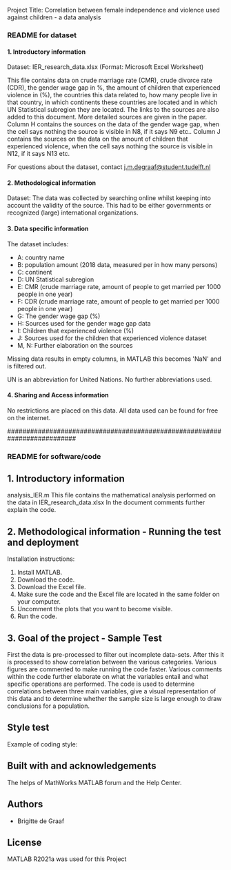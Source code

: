 Project Title: Correlation between female independence and violence used against children - a data analysis

### README for dataset
#### 1. Introductory information
Dataset: IER_research_data.xlsx (Format: Microsoft Excel Worksheet)

This file contains data on crude marriage rate (CMR), crude divorce rate (CDR), the gender wage gap in %, the amount of children that experienced violence in (%), the countries this data related to, how many people live in that country, in which continents these countries are located and in which UN Statistical subregion they are located. The links to the sources are also added to this document. More detailed sources are given in the paper. Column H contains the sources on the data of the gender wage gap, when the cell says nothing the source is visible in N8, if it says N9 etc.. Column J contains the sources on the data on the amount of children that experienced violence, when the cell says nothing the source is visible in N12, if it says N13 etc.

For questions about the dataset, contact j.m.degraaf@student.tudelft.nl

#### 2. Methodological information
Dataset:
The data was collected by searching online whilst keeping into account the validity of the source. This had to be either governments or recognized (large) international organizations.


#### 3. Data specific information
The dataset includes:

- A: country name
- B: population amount (2018 data, measured per in how many persons)
- C: continent
- D: UN Statistical subregion
- E: CMR (crude marriage rate, amount of people to get married per 1000 people in one year)
- F: CDR (crude marriage rate, amount of people to get married per 1000 people in one year)
- G: The gender wage gap (%)
- H: Sources used for the gender wage gap data
- I: Children that experienced violence (%)
- J: Sources used for the children that experienced violence dataset
- M, N: Further elaboration on the sources

Missing data results in empty columns, in MATLAB this becomes 'NaN' and is filtered out.

UN is an abbreviation for United Nations. No further abbreviations used.

#### 4. Sharing and Access information
No restrictions are placed on this data. All data used can be found for free on the internet.

##########################################################################
### README for software/code

## 1. Introductory information
analysis_IER.m
This file contains the mathematical analysis performed on the data in IER_research_data.xlsx
In the document comments further explain the code.

## 2. Methodological information - Running the test and deployment
Installation instructions:
1. Install MATLAB.
2. Download the code.
3. Download the Excel file.
4. Make sure the code and the Excel file are located in the same folder on your computer.
5. Uncomment the plots that you want to become visible.
6. Run the code.


## 3. Goal of the project - Sample Test
First the data is pre-processed to filter out incomplete data-sets. After this it is processed to show correlation between the various categories. Various figures are commented to make running the code faster. Various comments within the code further elaborate on what the variables entail and what specific operations are performed. The code is used to determine correlations between three main variables, give a visual representation of this data and to determine whether the sample size is large enough to draw conclusions for a population.

## Style test
Example of coding style:

## Built with and acknowledgements
The helps of MathWorks MATLAB forum and the Help Center.

## Authors
- Brigitte de Graaf

## License
MATLAB R2021a was used for this Project
